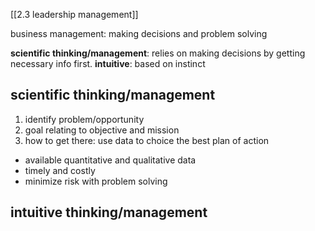 [[2.3 leadership management]]

business management: making decisions and problem solving

**scientific thinking/management**: relies on making decisions by getting necessary info first.
**intuitive**: based on instinct

## scientific thinking/management
1. identify problem/opportunity
2. goal relating to objective and mission
3. how to get there: use data to choice the best plan of action

- available quantitative and qualitative data
- timely and costly
- minimize risk with problem solving

## intuitive thinking/management

